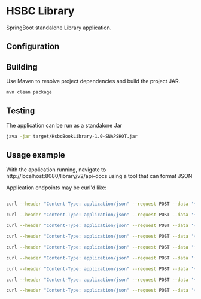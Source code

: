 # HSBC Library

SpringBoot standalone Library application.
## Configuration


## Building

Use Maven to resolve project dependencies and build the project JAR.

```bash
mvn clean package
```

## Testing

The application can be run as a standalone Jar

```bash
java -jar target/HsbcBookLibrary-1.0-SNAPSHOT.jar
```


## Usage example

With the application running, navigate to http://localhost:8080/library/v2/api-docs using a tool that can format JSON

Application endpoints may be curl'd like:

```bash

curl --header "Content-Type: application/json" --request POST --data '{"firstName":"Nick","lastName":"Cooper"}' http://localhost:8080/library/addCustomer
  
curl --header "Content-Type: application/json" --request POST --data '{"firstName":"Nick","lastName":"Cooper"}' http://localhost:8080/library/getCustomer

curl --header "Content-Type: application/json" --request POST --data '{"isbn":"9876","title":"goodbye","author":"me","quantity":"1"}' http://localhost:8080/library/addBook

curl --header "Content-Type: application/json" --request POST --data '{"isbn":"9876"}' http://localhost:8080/library/getBook

curl --header "Content-Type: application/json" --request POST --data '{"isbn": "9876", "dailyFee":"2.99"}' http://localhost:8080/library/addRentalFee

curl --header "Content-Type: application/json" --request POST --data '{"isbn": "9876"}' http://localhost:8080/library/getRentalFee

curl --header "Content-Type: application/json" --request POST --data '{"isbn": "9876"}' http://localhost:8080/library/getCurrentRentalFee

curl --header "Content-Type: application/json" --request POST --data '{"customerFirstName":"Nick","customerLastName":"Cooper","isbn":"9876","numberOfDaysRental":"17"}' http://localhost:8080/library/addRental

curl --header "Content-Type: application/json" --request POST --data '{"customerFirstName":"Nick","customerLastName":"Cooper"}' http://localhost:8080/library/getRentals

```

